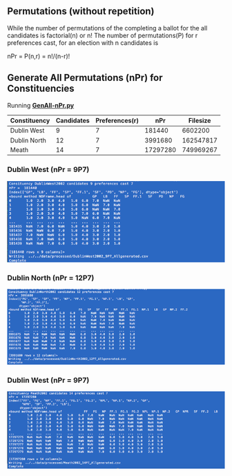 ## Permutations (without repetition)
While the number of permutations of the completing a ballot for the all candidates is factorial(n) or
n!
The number of permutations(P) for r preferences cast, for an election with n candidates is

nPr = P(n,r) = n!/(n-r)!


## Generate All Permutations (nPr) for Constituencies
Running **[GenAll-nPr.py](/python/py/GenAll-nPr.py)**

Constituency | Candidates | Preferences(r) |    nPr   | Filesize
-------------|------------| -------------- | -------- | ----------
Dublin West  |      9     |      7         |   181440 |   6602200
Dublin North |     12     |      7         |  3991680 | 162547817
Meath        |     14     |      7         | 17297280 | 749969267


### Dublin West (nPr = 9P7)
![Dublin West Run](/images/RunGenAll-9P7.png)

### Dublin North (nPr = 12P7)
![Dublin North Run](/images/RunGenAll-12P7.png)

### Dublin West (nPr = 9P7)
![Meath Run](/images/RunGenAll-14P7.png)
